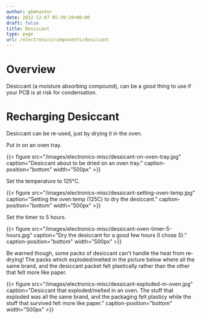 ```yaml
---
author: gbmhunter
date: 2012-12-07 05:39:29+00:00
draft: false
title: Desiccant
type: page
url: /electronics/components/desiccant
---
```


# Overview


Desiccant (a moisture absorbing compound), can be a good thing to use if your PCB is at risk for condensation.


# Recharging Desiccant


Desiccant can be re-used, just by drying it in the oven.

Put in on an oven tray.

{{< figure src="/images/electronics-misc/dessicant-on-oven-tray.jpg" caption="Desiccant about to be dried on an oven tray." caption-position="bottom" width="500px" >}}

Set the temperature to 125°C.

{{< figure src="/images/electronics-misc/dessicant-setting-oven-temp.jpg" caption="Setting the oven temp (125C) to dry the desiccant." caption-position="bottom" width="500px" >}}

Set the timer to 5 hours.

{{< figure src="/images/electronics-misc/dessicant-oven-timer-5-hours.jpg" caption="Dry the desiccant for a good few hours (I chose 5)." caption-position="bottom" width="500px" >}}

Be warned though, some packs of desiccant can't handle the heat from re-drying! The packs which exploded/melted in the picture below where all the same brand, and the desiccant packet felt plastically rather than the other that felt more like paper.

{{< figure src="/images/electronics-misc/dessicant-exploded-in-oven.jpg" caption="Desiccant that exploded/melted in an oven. The stuff that exploded was all the same brand, and the packaging felt plasticy while the stuff that survived felt more like paper." caption-position="bottom" width="500px" >}}
